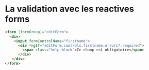 <!-- .slide: class="with-code inconsolata" -->
# La validation avec les reactives forms

```html
<form [formGroup]="editForm">
  <div>
    <input formControlName="firstname">  
      <div *ngIf="editForm.controls.firstname.errors?.required">
        <span class="help-block">Ce champ est obligatoire</span>
      </div>
   </div>
</form>
```
<!-- .element: class="big-code" -->
